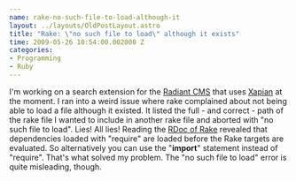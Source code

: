 ```yaml
--- 
name: rake-no-such-file-to-load-although-it
layout: ../layouts/OldPostLayout.astro
title: "Rake: \"no such file to load\" although it exists"
time: 2009-05-26 10:54:00.002000 Z
categories: 
- Programming
- Ruby
---
```

I'm working on a search extension for the <a href="http://radiantcms.org/">Radiant CMS</a> that uses <a href="http://xapian.org/">Xapian</a> at the moment. I ran into a weird issue where rake complained about not being able to load a file although it existed. It listed the full - and correct - path of the rake file I wanted to include in another rake file and aborted with "no such file to load". Lies! All lies! Reading the <a href="http://rake.rubyforge.org/files/doc/rakefile_rdoc.html">RDoc of Rake</a> revealed that dependencies loaded with "require" are loaded before the Rake targets are evaluated. So alternatively you can use the "<b>import</b>" statement instead of "require". That's what solved my problem. The "no such file to load" error is quite misleading, though.

